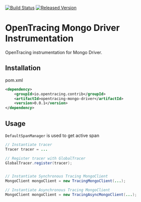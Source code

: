[![Build Status][ci-img]][ci] [![Released Version][maven-img]][maven]

# OpenTracing Mongo Driver Instrumentation
OpenTracing instrumentation for Mongo Driver.

## Installation

pom.xml
```xml
<dependency>
    <groupId>io.opentracing.contrib</groupId>
    <artifactId>opentracing-mongo-driver</artifactId>
    <version>0.0.1</version>
</dependency>
```

## Usage

`DefaultSpanManager` is used to get active span

```java
// Instantiate tracer
Tracer tracer = ...

// Register tracer with GlobalTracer
GlobalTracer.register(tracer);


// Instantiate Synchronous Tracing MongoClient
MongoClient mongoClient = new TracingMongoClient(...);

// Instantiate Asynchronous Tracing MongoClient
MongoClient mongoClient = new TracingAsyncMongoClient(...);

```

[ci-img]: https://travis-ci.org/opentracing-contrib/java-mongo-driver.svg?branch=master
[ci]: https://travis-ci.org/opentracing-contrib/java-mongo-driver
[maven-img]: https://img.shields.io/maven-central/v/io.opentracing.contrib/opentracing-mongo-driver.svg?maxAge=2592000
[maven]: http://search.maven.org/#search%7Cga%7C1%7Copentracing-mongo-driver
